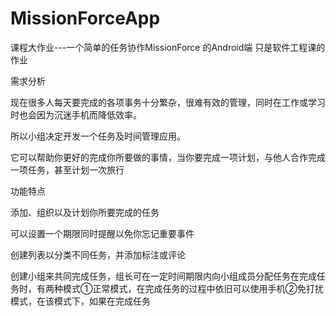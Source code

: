 # MissionForceApp
课程大作业---一个简单的任务协作MissionForce 的Android端
只是软件工程课的作业

需求分析

现在很多人每天要完成的各项事务十分繁杂，很难有效的管理，同时在工作或学习时也会因为沉迷手机而降低效率。

所以小组决定开发一个任务及时间管理应用。

它可以帮助你更好的完成你所要做的事情，当你要完成一项计划，与他人合作完成一项任务，甚至计划一次旅行

功能特点

添加、组织以及计划你所要完成的任务

可以设置一个期限同时提醒以免你忘记重要事件

创建列表以分类不同任务，并添加标注或评论

创建小组来共同完成任务，组长可在一定时间期限内向小组成员分配任务在完成任务时，有两种模式①正常模式，在完成任务的过程中依旧可以使用手机②免打扰模式，在该模式下，如果在完成任务

